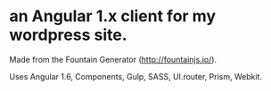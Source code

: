 # an Angular 1.x client for my wordpress site.

Made from the Fountain Generator (http://fountainjs.io/).

Uses Angular 1.6, Components, Gulp, SASS, UI.router, Prism, Webkit.
